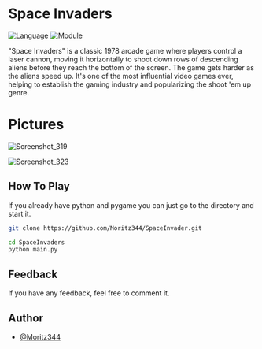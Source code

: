 # Space Invaders

[![Language](https://img.shields.io/badge/language-python-blue.svg?style=flat)](https://www.python.org)
[![Module](https://img.shields.io/badge/module-pygame-brightgreen.svg?style=flat)](http://www.pygame.org/news.html)

"Space Invaders" is a classic 1978 arcade game where players control a laser cannon, moving it horizontally to shoot down rows of descending aliens before they reach the bottom of the screen. The game gets harder as the aliens speed up. It's one of the most influential video games ever, helping to establish the gaming industry and popularizing the shoot 'em up genre.

# Pictures

![Screenshot_319](https://github.com/user-attachments/assets/0398e635-3e58-4ab6-853f-0bd4f401cfaf)

![Screenshot_323](https://github.com/user-attachments/assets/94b49f44-26c4-45dc-97bb-f4724a9ace65)


## How To Play
If you  already have python and pygame you can just go to the directory and start it.

```bash
git clone https://github.com/Moritz344/SpaceInvader.git
```

```bash
cd SpaceInvaders
python main.py
```


## Feedback

If you have any feedback, feel free to comment it.

## Author

- [@Moritz344](https://www.github.com/Moritz344)
